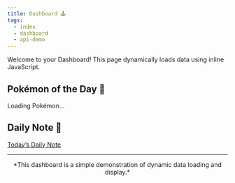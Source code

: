 ```yaml
---
title: Dashboard 🕹️
tags:
  - index
  - dashboard
  - api-demo
---
```

Welcome to your Dashboard! This page dynamically loads data using inline JavaScript.

## Pokémon of the Day 🎲
<div id="pokemon-info">Loading Pokémon...</div>

## Daily Note 📅
<a id="daily-note-link" href="#">Today’s Daily Note</a>

<script>
  // Static-friendly JavaScript for Pokémon data
  (async function loadPokemon() {
    const pokemonInfo = document.getElementById('pokemon-info');
    try {
      // Fetch a random Pokémon from PokéAPI
      const randomId = Math.floor(Math.random() * 150) + 1;
      const response = await fetch(`https://pokeapi.co/api/v2/pokemon/${randomId}`);
      const data = await response.json();

      // Render Pokémon information statically after fetch
      pokemonInfo.innerHTML = `
        <h2>${data.name.toUpperCase()}</h2>
        <img src="${data.sprites.front_default}" alt="${data.name}" width="150" height="150" />
        <p><strong>Type:</strong> ${data.types.map(typeInfo => typeInfo.type.name).join(', ')}</p>
      `;
    } catch (error) {
      pokemonInfo.innerHTML = '<p>Failed to load Pokémon. Please try again later.</p>';
      console.error('Error fetching Pokémon data:', error);
    }
  })();

  // Static Daily Note link generation
  (function setDailyNoteLink() {
    const link = document.getElementById('daily-note-link');
    if (link) {
      const today = new Date();
      const yyyy = today.getFullYear();
      const mm = String(today.getMonth() + 1).padStart(2, '0');
      const dd = String(today.getDate()).padStart(2, '0');
      link.href = `/Daily-Notes/${yyyy}-${mm}-${dd}`;
      link.innerText = `Daily Note for ${yyyy}-${mm}-${dd}`;
    }
  })();
</script>

---

<div align="center">
*This dashboard is a simple demonstration of dynamic data loading and display.*
</div>
